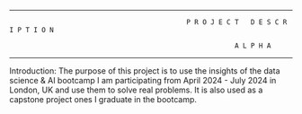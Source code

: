 ------------------------------------------------------------------------------------------------------------------------------------------
                                                P R O J E C T   D E S C R I P T I O N
                                                                                              
                                                            A L P H A
------------------------------------------------------------------------------------------------------------------------------------------

Introduction: The purpose of this project is to use the insights of the data science & AI bootcamp I am participating from
April 2024 - July 2024 in London, UK and use them to solve real problems. It is also used as a capstone project ones I graduate 
in the bootcamp. 
